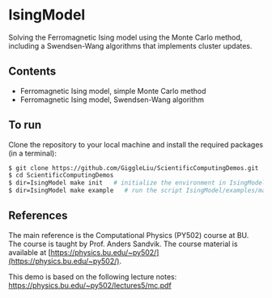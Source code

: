 # IsingModel

Solving the Ferromagnetic Ising model using the Monte Carlo method, including a Swendsen-Wang algorithms that implements cluster updates.

## Contents
- Ferromagnetic Ising model, simple Monte Carlo method
- Ferromagnetic Ising model, Swendsen-Wang algorithm

## To run

Clone the repository to your local machine and install the required packages (in a terminal):

```bash
$ git clone https://github.com/GiggleLiu/ScientificComputingDemos.git
$ cd ScientificComputingDemos
$ dir=IsingModel make init   # initialize the environment in IsingModel and IsingModel/examples
$ dir=IsingModel make example   # run the script IsingModel/examples/main.jl
```


## References
The main reference is the Computational Physics (PY502) course at BU. The course is taught by Prof. Anders Sandvik. The course material is available at [https://physics.bu.edu/~py502/](https://physics.bu.edu/~py502/).

This demo is based on the following lecture notes:
https://physics.bu.edu/~py502/lectures5/mc.pdf
